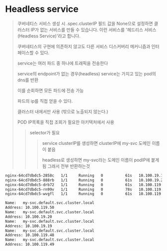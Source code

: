 # Headless service

> 쿠버네티스 서비스 생성 시 .spec.clusterIP 필드 값을 None으로 설정하면 클러스터 IP가 없는 서비스를 만들 수 있습니다. 이런 서비스를 '헤드리스 서비스(Headless Service)'라고 합니다.
>
> 쿠버네티스의 구현에 의존하지 않고도 다른 서비스 디스커버리 메커니즘과 인터페이스할 수 있다.
>
> service는 여러 파드 중 하나에 트래픽을 전송한다
>
> service의 endpoint가 없는 경우(headless) service는 가지고 있는 pod의 dns를 반환
>
> 이를 순회하면 모든 파드에 전송 가능
>
> 파드의 ip를 직접 얻을 수 있다.
>
> 클러스터 내에서만 사용 (밖으로 노출되지 않는다.)
>
> POD IP목록을 직접 조회가 필요한 아키텍처에서 사용
>
> > selector가 필요
> >
> > > service clusterIP를 생성하면 clusterIP에 my-svc 도메인 이름이 붙음
> > >
> > > headless로 생성하면 my-svc라는 도메인 이름이 podIP에 붙게 됨 그래서 전부 반환하는것

```sh
nginx-64cd7dbdc5-2858c   1/1     Running   0          61s   10.100.19.19    test-default-worker-node-0   <none>           <none>
nginx-64cd7dbdc5-888rb   1/1     Running   0          61s   10.100.19.20    test-default-worker-node-0   <none>           <none>
nginx-64cd7dbdc5-drb72   1/1     Running   0          61s   10.100.119.50   test-default-worker-node-1   <none>           <none>
nginx-64cd7dbdc5-rn99v   1/1     Running   0          78s   10.100.119.48   test-default-worker-node-1   <none>           <none>
nginx-64cd7dbdc5-wvgfl   1/1     Running   0          61s   10.100.119.49   test-default-worker-node-1   <none>           <none>
```

```sh
Name:   my-svc.default.svc.cluster.local
Address: 10.100.119.50
Name:   my-svc.default.svc.cluster.local
Address: 10.100.19.20
Name:   my-svc.default.svc.cluster.local
Address: 10.100.19.19
Name:   my-svc.default.svc.cluster.local
Address: 10.100.119.48
Name:   my-svc.default.svc.cluster.local
Address: 10.100.119.49
```
